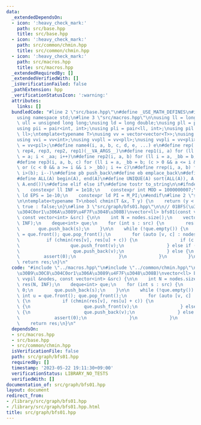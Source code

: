 ```yaml
---
data:
  _extendedDependsOn:
  - icon: ':heavy_check_mark:'
    path: src/base.hpp
    title: src/base.hpp
  - icon: ':heavy_check_mark:'
    path: src/common/chmin.hpp
    title: src/common/chmin.hpp
  - icon: ':heavy_check_mark:'
    path: src/macros.hpp
    title: src/macros.hpp
  _extendedRequiredBy: []
  _extendedVerifiedWith: []
  _isVerificationFailed: false
  _pathExtension: hpp
  _verificationStatusIcon: ':warning:'
  attributes:
    links: []
  bundledCode: "#line 2 \"src/base.hpp\"\n#define _USE_MATH_DEFINES\n#include <bits/stdc++.h>\n\
    using namespace std;\n#line 3 \"src/macros.hpp\"\n\nusing ll = long long;\nusing\
    \ ull = unsigned long long;\nusing ld = long double;\nusing pll = pair<ll, ll>;\n\
    using pii = pair<int, int>;\nusing pli = pair<ll, int>;\nusing pil = pair<int,\
    \ ll>;\ntemplate<typename T>\nusing vv = vector<vector<T>>;\nusing vvl = vv<ll>;\n\
    using vvi = vv<int>;\nusing vvpll = vv<pll>;\nusing vvpli = vv<pli>;\nusing vvpil\
    \ = vv<pil>;\n#define name4(i, a, b, c, d, e, ...) e\n#define rep(...) name4(__VA_ARGS__,\
    \ rep4, rep3, rep2, rep1)(__VA_ARGS__)\n#define rep1(i, a) for (ll i = 0, _aa\
    \ = a; i < _aa; i++)\n#define rep2(i, a, b) for (ll i = a, _bb = b; i < _bb; i++)\n\
    #define rep3(i, a, b, c) for (ll i = a, _bb = b; (c > 0 && a <= i && i < _bb)\
    \ or (c < 0 && a >= i && i > _bb); i += c)\n#define rrep(i, a, b) for (ll i=(a);\
    \ i>(b); i--)\n#define pb push_back\n#define eb emplace_back\n#define mkp make_pair\n\
    #define ALL(A) begin(A), end(A)\n#define UNIQUE(A) sort(ALL(A)), A.erase(unique(ALL(A)),\
    \ A.end())\n#define elif else if\n#define tostr to_string\n\n#ifndef CONSTANTS\n\
    \    constexpr ll INF = 1e18;\n    constexpr int MOD = 1000000007;\n    constexpr\
    \ ld EPS = 1e-10;\n    constexpr ld PI = M_PI;\n#endif\n#line 2 \"src/common/chmin.hpp\"\
    \n\ntemplate<typename T>\nbool chmin(T &x, T y) {\n    return (y < x) ? x = y,\
    \ true : false;\n}\n#line 3 \"src/graph/bfs01.hpp\"\n\n// 01BFS(\u30B3\u30B9\u30C8\
    \u304C0or1\u306A\u3089\u4F7F\u3048\u308B)\nvector<ll> bfs01(const vvpil &nodes,\
    \ const vector<int> &src) {\n\n    int N = nodes.size();\n    vector<ll> res(N,\
    \ INF);\n    deque<int> que;\n    for (int s : src) {\n        res[s] = 0;\n \
    \       que.push_back(s);\n    }\n\n    while (!que.empty()) {\n        int u\
    \ = que.front(); que.pop_front();\n        for (auto [v, c] : nodes[u]) {\n  \
    \          if (chmin(res[v], res[u] + c)) {\n                if (c == 0) {\n \
    \                   que.push_front(v);\n                } else if (c == 1) {\n\
    \                    que.push_back(v);\n                } else {\n           \
    \         assert(0);\n                }\n            }\n        }\n    }\n   \
    \ return res;\n}\n"
  code: "#include \"../macros.hpp\"\n#include \"../common/chmin.hpp\"\n\n// 01BFS(\u30B3\
    \u30B9\u30C8\u304C0or1\u306A\u3089\u4F7F\u3048\u308B)\nvector<ll> bfs01(const\
    \ vvpil &nodes, const vector<int> &src) {\n\n    int N = nodes.size();\n    vector<ll>\
    \ res(N, INF);\n    deque<int> que;\n    for (int s : src) {\n        res[s] =\
    \ 0;\n        que.push_back(s);\n    }\n\n    while (!que.empty()) {\n       \
    \ int u = que.front(); que.pop_front();\n        for (auto [v, c] : nodes[u])\
    \ {\n            if (chmin(res[v], res[u] + c)) {\n                if (c == 0)\
    \ {\n                    que.push_front(v);\n                } else if (c == 1)\
    \ {\n                    que.push_back(v);\n                } else {\n       \
    \             assert(0);\n                }\n            }\n        }\n    }\n\
    \    return res;\n}\n"
  dependsOn:
  - src/macros.hpp
  - src/base.hpp
  - src/common/chmin.hpp
  isVerificationFile: false
  path: src/graph/bfs01.hpp
  requiredBy: []
  timestamp: '2023-05-22 19:11:30+09:00'
  verificationStatus: LIBRARY_NO_TESTS
  verifiedWith: []
documentation_of: src/graph/bfs01.hpp
layout: document
redirect_from:
- /library/src/graph/bfs01.hpp
- /library/src/graph/bfs01.hpp.html
title: src/graph/bfs01.hpp
---
```

